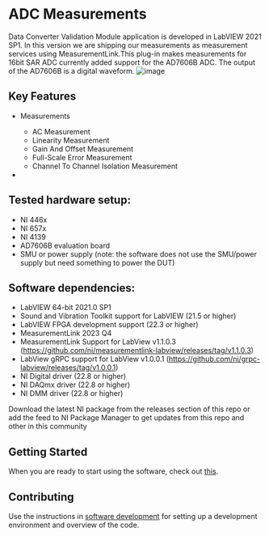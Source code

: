 # ADC Measurements
Data Converter Validation Module application is developed in LabVIEW 2021 SP1. In this version we are shipping our measurements as measurement services using MeasurementLink.This plug-in makes measurements for 16bit SAR ADC currently added support for the AD7606B ADC. The output of the AD7606B is a digital waveform.
![image](https://github.com/NI-MeasurementLink-Plug-Ins/data-converter-validation-module/assets/158176813/aff8e19b-9b8e-42eb-bbe3-4552a86206b2)

## Key Features
- Measurements
    - AC Measurement
    - Linearity Measurement
    - Gain And Offset Measurement
    - Full-Scale Error Measurement
    - Channel To Channel Isolation Measurement

-
## Tested hardware setup:
- NI 446x
- NI 657x
- NI 4139
- AD7606B evaluation board
- SMU or power supply (note: the software does not use the SMU/power supply but need something to power the DUT)

## Software dependencies:
- LabVIEW 64-bit 2021.0 SP1
- Sound and Vibration Toolkit support for LabVIEW (21.5 or higher)
- LabVIEW FPGA development support (22.3 or higher)
- MeasurementLink 2023 Q4
- MeasurementLink Support for LabView v1.1.0.3 (https://github.com/ni/measurementlink-labview/releases/tag/v1.1.0.3)
- LabView gRPC support for LabView v1.0.0.1 (https://github.com/ni/grpc-labview/releases/tag/v1.0.0.1)
- NI Digital driver (22.8 or higher)
- NI DAQmx driver (22.8 or higher)
- NI DMM driver (22.8 or higher)

Download the latest NI package from the releases section of this repo or add the feed to NI Package Manager to get updates from this repo and other in this community 

[comment]: # (add link to documnetation at community level)

## Getting Started
When you are ready to start using the software, check out [this](docs/help.md).

## Contributing
Use the instructions in [software development](docs/sw-dev.md) for setting up a development environment and overview of the code.
